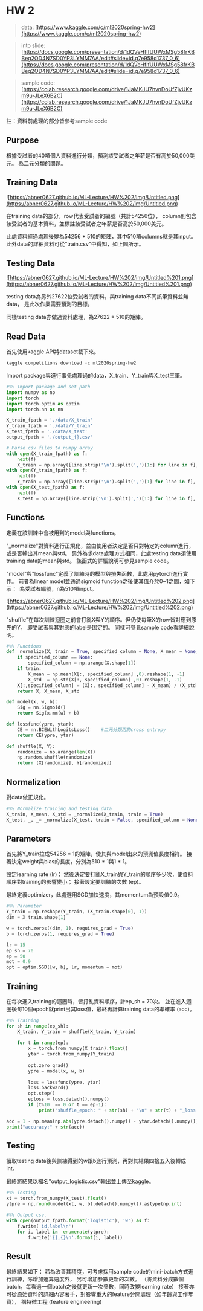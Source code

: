 # HW 2

> data:
[https://www.kaggle.com/c/ml2020spring-hw2](https://www.kaggle.com/c/ml2020spring-hw2)

> into slide:
[https://docs.google.com/presentation/d/1dQVeHfIfUUWxMSg58frKBBeg2OD4N7SD0YP3LYMM7AA/edit#slide=id.g7e958d1737_0_6](https://docs.google.com/presentation/d/1dQVeHfIfUUWxMSg58frKBBeg2OD4N7SD0YP3LYMM7AA/edit#slide=id.g7e958d1737_0_6)

> sample code:
[https://colab.research.google.com/drive/1JaMKJU7hvnDoUfZjvUKzm9u-JLeX6B2C](https://colab.research.google.com/drive/1JaMKJU7hvnDoUfZjvUKzm9u-JLeX6B2C)

註：資料前處理的部分皆參考sample code

## Purpose

根據受試者的40項個人資料進行分類，預測該受試者之年薪是否有高於50,000美元。
為二元分類的問題。

## Training Data

![https://abner0627.github.io/ML-Lecture/HW%202/img/Untitled.png](https://abner0627.github.io/ML-Lecture/HW%202/img/Untitled.png)

在training data的部分，row代表受試者的編號（共計54256位），
column則包含該受試者的基本資料，並標註該受試者之年薪是否高於50,000美元。

此處資料經過處理後變為54256 * 510的矩陣，其中510項columns就是其input。
此外data的詳細資料可從"train.csv"中得知，如上圖所示。

## Testing Data

![https://abner0627.github.io/ML-Lecture/HW%202/img/Untitled%201.png](https://abner0627.github.io/ML-Lecture/HW%202/img/Untitled%201.png)

testing data為另外27622位受試者的資料，與training data不同該筆資料並無data，
是此次作業需要預測的目標。

同樣testing data亦做過資料處理，為27622 * 510的矩陣。

## Read Data

首先使用kaggle API將dataset載下來。

```jsx
kaggle competitions download -c ml2020spring-hw2
```

Import package與進行事先處理過的data，X_train、Y_train與X_test三筆。

```python
#%% Import package and set path
import numpy as np
import torch
import torch.optim as optim
import torch.nn as nn

X_train_fpath = './data/X_train'
Y_train_fpath = './data/Y_train'
X_test_fpath = './data/X_test'
output_fpath = './output_{}.csv'

# Parse csv files to numpy array
with open(X_train_fpath) as f:
    next(f)
    X_train = np.array([line.strip('\n').split(',')[1:] for line in f], dtype = float)
with open(Y_train_fpath) as f:
    next(f)
    Y_train = np.array([line.strip('\n').split(',')[1] for line in f], dtype = float)
with open(X_test_fpath) as f:
    next(f)
    X_test = np.array([line.strip('\n').split(',')[1:] for line in f], dtype = float)
```

## Functions

定義在該訓練中會被用到的model與functions。

"_normalize"對資料進行正規化，並由使用者決定是否只對特定的column進行，
或是否輸出其mean與std。
另外為求data處理方式相同，此處testing data須使用training data的mean與std。
該函式的詳細說明可參見sample code。

"model"與"lossfunc"定義了訓練時的模型與損失函數，此處用pytorch進行實作。
前者為linear model並通過sigmoid function之後使其值介於0~1之間，如下示：
i為受試者編號，n為510項input。

![https://abner0627.github.io/ML-Lecture/HW%202/img/Untitled%202.png](https://abner0627.github.io/ML-Lecture/HW%202/img/Untitled%202.png)

"shuffle"在每次訓練迴圈之前會打亂X與Y的順序。但仍使每筆X的row皆對應到原先的Y，
即受試者與其對應的label是固定的。
同樣可參見sample code看詳細說明。

```python
#%% Functions
def _normalize(X, train = True, specified_column = None, X_mean = None, X_std = None):
    if specified_column == None:
        specified_column = np.arange(X.shape[1])
    if train:
        X_mean = np.mean(X[:, specified_column] ,0).reshape(1, -1)
        X_std  = np.std(X[:, specified_column] ,0).reshape(1, -1)
    X[:,specified_column] = (X[:, specified_column] - X_mean) / (X_std + 1e-8)    # 避免為0
    return X, X_mean, X_std

def model(x, w, b):
    Sig = nn.Sigmoid()
    return Sig(x.mm(w) + b)

def lossfunc(ypre, ytar):
    CE = nn.BCEWithLogitsLoss()    #二元分類用的cross entropy
    return CE(ypre, ytar)

def shuffle(X, Y):
    randomize = np.arange(len(X))
    np.random.shuffle(randomize)
    return (X[randomize], Y[randomize])
```

## Normalization

對data做正規化。

```python
#%% Normalize training and testing data
X_train, X_mean, X_std = _normalize(X_train, train = True)
X_test, _, _= _normalize(X_test, train = False, specified_column = None, X_mean = X_mean, X_std = X_std)
```

## Parameters

首先將Y_train拉成54256 * 1的矩陣，使其與model出來的預測值長度相符。
接著決定weight與bias的長度，分別為510 * 1與1 * 1。

設定learning rate (lr)；
然後決定要打亂X_train與Y_train的順序多少次，使資料順序對training的影響變小；
接著設定要訓練的次數 (ep)。

最終定義optimizer，此處選用SGD加快速度，其momentum為預設值0.9。

```python
#%% Parameter
Y_train = np.reshape(Y_train, (X_train.shape[0], 1))
dim = X_train.shape[1]

w = torch.zeros((dim, 1), requires_grad = True)
b = torch.zeros(1, requires_grad = True)

lr = 15
ep_sh = 70
ep = 50
mot = 0.9
opt = optim.SGD([w, b], lr, momentum = mot)
```

## Training

在每次進入training的迴圈時，皆打亂資料順序，計ep_sh = 70次。
並在進入迴圈後每10個epoch就print出其loss值，最終再計算training data的準確率 (acc)。

```python
#%% Training
for sh in range(ep_sh):
    X_train, Y_train = shuffle(X_train, Y_train)
   
    for t in range(ep):
        x = torch.from_numpy(X_train).float()
        ytar = torch.from_numpy(Y_train)
        
        opt.zero_grad()
        ypre = model(x, w, b)
        
        loss = lossfunc(ypre, ytar)
        loss.backward()
        opt.step()
        eploss = loss.detach().numpy() 
        if (t%10  == 0 or t == ep-1):
            print("shuffle_epoch: " + str(sh) + "\n" + str(t) + "_loss: " + str(eploss))

acc = 1 - np.mean(np.abs(ypre.detach().numpy() - ytar.detach().numpy()))  
print("accuracy:" + str(acc))
```

## Testing

讀取testing data後與訓練得到的w跟b進行預測，再對其結果四捨五入後轉成int。

最終將結果以檔名"output_logistic.csv"輸出並上傳至kaggle。

```python
#%% Testing
xt = torch.from_numpy(X_test).float()
ytpre = np.round(model(xt, w, b).detach().numpy()).astype(np.int)

#%% Output csv.
with open(output_fpath.format('logistic'), 'w') as f:
    f.write('id,label\n')
    for i, label in  enumerate(ytpre):
        f.write('{},{}\n'.format(i, label))
```

## Result

最終結果如下：
若為改善其精度，可考慮採用sample code的mini-batch方式進行訓練，除增加運算速度外，
另可增加參數更新的次數。
（將資料分成數個batch，每看過一個batch之後就更新一次參數，同時改變learning rate）
接著亦可從原始資料的詳細內容著手，對影響重大的feature分開處理（如年齡與工作年資），
稱特徵工程 (feature engineering)